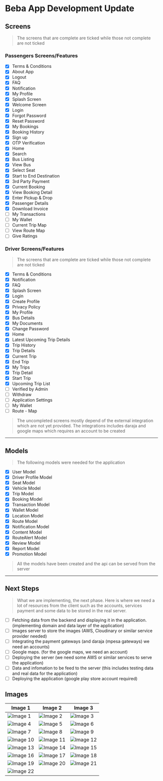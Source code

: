 # Beba App Development Update

## Screens

> The screens that are complete are ticked while those not complete are not ticked

### Passengers Screens/Features

- [x] Terms & Conditions
- [x] About App
- [x] Logout
- [x] FAQ
- [x] Notification
- [x] My Profile
- [x] Splash Screen
- [x] Welcome Screen
- [x] Login
- [x] Forgot Password
- [x] Reset Password
- [x] My Bookings
- [x] Booking History
- [x] Sign up
- [x] OTP Verification
- [x] Home
- [x] Search
- [x] Bus Listing
- [x] View Bus
- [x] Select Seat
- [x] Start to End Destination
- [x] 3rd Party Payment
- [x] Current Booking
- [x] View Booking Detail
- [x] Enter Pickup & Drop
- [x] Passenger Details
- [x] Download Invoice
- [ ] My Transactions
- [ ] My Wallet
- [ ] Current Trip Map
- [ ] View Route Map
- [ ] Give Ratings

### Driver Screens/Features

> The screens that are complete are ticked while those not complete are not ticked

- [x] Terms & Conditions
- [x] Notification
- [x] FAQ
- [x] Splash Screen
- [x] Login
- [x] Create Profile
- [x] Privacy Policy
- [x] My Profile
- [x] Bus Details
- [x] My Documents
- [x] Change Password
- [x] Home
- [x] Latest Upcoming Trip Details
- [x] Trip History
- [x] Trip Details
- [x] Current Trip
- [x] End Trip
- [x] My Trips
- [x] Trip Detail
- [x] Start Trip
- [x] Upcoming Trip List
- [ ] Verified by Admin
- [ ] Withdraw
- [ ] Application Settings
- [ ] My Wallet
- [ ] Route - Map

> The uncompleted screens mostly depend of the external integration which are not yet provided. The integrations includes daraja and google maps which requires an account to be created

---

## Models

> The following models were needed for the application

- [x] User Model
- [x] Driver Profile Model
- [x] Seat Model
- [x] Vehicle Model
- [x] Trip Model
- [x] Booking Model
- [x] Transaction Model
- [x] Wallet Model
- [x] Location Model
- [x] Route Model
- [x] Notification Model
- [x] Content Model
- [x] RouteAlert Model
- [x] Review Model
- [x] Report Model
- [x] Promotion Model

> All the models have been created and the api can be served from the server

---

## Next Steps

> What we are implementing, the next phase. Here is where we need a lot of resources from the client such as the accounts, services payment and some data to be stored in the real server.

- [ ] Fetching data from the backend and displaying it in the application. (implementing domain and data layer of the application)
- [ ] Images server to store the images (AWS, Cloudinary or similar service provider needed)
- [ ] Integrating the payment gateways (and daraja (mpesa gateways) we need an accounts)
- [ ] Google maps. (for the google maps, we need an account)
- [ ] Deploying the server (we need some AWS or similar services to serve the application)
- [ ] Data and infomation to be feed to the server (this includes testing data and real data for the application)
- [ ] Deploying the application (google play store account required)

## Images

| Image 1 | Image 2 | Image 3 |
| ------- | ------- | ------- |
| ![Image 1](https://lh3.googleusercontent.com/pw/ADCreHc07Mzx5E11eo7nZQbFuzClSGVMQSX8W4C2YDlMScajysWy1OxjSRiP8HucU_cmTwH08i89O-HuS6cwikyeviOB_UoNt50H79X6vB_HUsqhRx1lq-0=w2400) | ![Image 2](https://lh3.googleusercontent.com/pw/ADCreHc8-UV0ieMo64rerx01YCdjuv7IF5hHG6fRsKEwiQpGROd-krLWh0zhlIhBPtHKzueeKXP9SIbit38IOJYBrDZ1BS1E3Okq2Sj27AWYNpQMHPH2AxQ=w2400) | ![Image 3](https://lh3.googleusercontent.com/pw/ADCreHe4xq1-d_nz_ayoP2gqI_-CZ9UtC0V9ZSQskwVKm4CKTq0dSODfkiHaP4_6m1WLBsJx73108Fo7iq_TNEqiBIIYXDCQ7MT-KQLW5zey-5RrZa2UPow=w2400) |
| ![Image 4](https://lh3.googleusercontent.com/pw/ADCreHfg7jv_i8Dw5zzyI8Wqqq0yRmD7KhvGy3TmBdXYKCQmp_Gn_8zREx3P0xEYPzXj-h3LXTcLHK7xI8smwBAzR569N-new5913pbRt9OOU-b0DNyMbT8=w2400) | ![Image 5](https://lh3.googleusercontent.com/pw/ADCreHfmC_8Oay-tkO4Xc7Mc_gerfNT6KmxpxgeSu0kHQRic-m1EsUWi_U7J7MyKG03x-d9sR6Y4YyxrqtWwu2rjj1s1DHZDJv85ZHNyovcOf-ETsoV8dvQ=w2400) | ![Image 6](https://lh3.googleusercontent.com/pw/ADCreHes4QT2puFkshH659S6seSJcbXpeSJt0Xiylss4DfoNXWqkRot0kaYEKmd-YEBdN-Al2ZmzdbI_Zp9EmAQGWyFf2Jh_U1dmamKWzxMKIIGdioQIqD4=w2400) |
| ![Image 7](https://lh3.googleusercontent.com/pw/ADCreHe620E9WMFbygVy9m7JguB0HlEy1hLnV21LU7-zpwMDCJSyttf8xsYxzAvCL1EHhRyyf22gk4R4wdIXBruqrflIvaQZ-hhyUizoIvE0JqcAJaFbC5k=w2400) | ![Image 8](https://lh3.googleusercontent.com/pw/ADCreHeLO4RrUylTHA8YQjUr4bfRJXwbQ_HZUhjwWm7Q-EIaq8rp6zu60c8KhFjlIHHh-BP0g4gftF4KfbjDS-7j3AWuNMp8OE2RW7fbD9CyA-PwgRyOe3Q=w2400) | ![Image 9](https://lh3.googleusercontent.com/pw/ADCreHepBPuw5q667gWWHE1IBvyP9sd53sTA4qAU_O4OmzgAonEQeKYzYor13sKyLqB99fEmqUyfKqJ5m-CFl3NA-D4zVSXs2oWFyKGhk1KpkuURrkyd0uk=w2400) |
| ![Image 10](https://lh3.googleusercontent.com/pw/ADCreHc8-UV0ieMo64rerx01YCdjuv7IF5hHG6fRsKEwiQpGROd-krLWh0zhlIhBPtHKzueeKXP9SIbit38IOJYBrDZ1BS1E3Okq2Sj27AWYNpQMHPH2AxQ=w2400) | ![Image 11](https://lh3.googleusercontent.com/pw/ADCreHeLkkLfT06YvH0DWb6YmLYSrWn4TmTaPSLXkvStkCuCgIkZaWmvA5dcsHeD8j8vSuL5qTMoEC96xuMvBVqGtXpbYCw9JK75z5qxO74a0P-Um9H1xqc=w2400) | ![Image 12](https://lh3.googleusercontent.com/pw/ADCreHchuzby-S42xIjbHq3rWOZMiruNjx6zzrH9a66VgoqB862yLDSCPqDM5RLbWKoDltW4VJ5DOr9v9pia0zpQ0wd1QyEfblejVsjDcKuDwvu_bFcn_YA=w2400) |
| ![Image 13](https://lh3.googleusercontent.com/pw/ADCreHchuzby-S42xIjbHq3rWOZMiruNjx6zzrH9a66VgoqB862yLDSCPqDM5RLbWKoDltW4VJ5DOr9v9pia0zpQ0wd1QyEfblejVsjDcKuDwvu_bFcn_YA=w2400) | ![Image 14](https://lh3.googleusercontent.com/pw/ADCreHdDQfecSPWoEemrJmj7u78CNn0wdfu6y0dLZaDGnBisKo4xs1kTPf1uxqieCXQplYjlFTvlHZXv0-Q30QohiKS4C2PaMDoMaT7Oiv-jG_1fW5NQU-g=w2400) | ![Image 15](https://lh3.googleusercontent.com/pw/ADCreHeuCYng2RWqCPz02L0ls1ncWHdGLuOC_BeT47KivtaooIxO-iO1FeMCDKAK0tuaVAq5fS2JAWImrkv2cHfLXicHiZjdnQJP2LiGWIf9FfI_uNwq-tk=w2400) |
| ![Image 16](https://lh3.googleusercontent.com/pw/ADCreHfXjTRKvU-FqyQcRPoF2pz6yGflifeoThHwSrAt7n0-rGwXLAu-xJktA7APzceomPNYGJlpblTl2HFXlAfMivus8eY6qNzAMBwX4UgZjehtqdrXiD4=w2400) | ![Image 17](https://lh3.googleusercontent.com/pw/ADCreHeeILhgiVolgqirBAk2cdBObgj-9dVmCxz3hn5d2HWSMECdJZ5BNhz-y9gi4Mbx6hBqWVkZSmUN2czV7dv1WEXJ8UMoMHVPBTn553fdyy2zJKudoHw=w2400) | ![Image 18](https://lh3.googleusercontent.com/pw/ADCreHfwKJ_n-6d83NNaFOhjZlyiEHzBTj0D8jBy57AxrNTyRmEQhRy9JfUh9pYZlgxWBau7s3cB0zkkZsTTsBrB44iOPgsYjlJIdaRxLcYSOxrUYULb0dw=w2400) |
| ![Image 19](https://lh3.googleusercontent.com/pw/ADCreHc90SHOSjCqSXDFBEuKHLHv9KrBTu0xrnYceXBfm2jXbb1pHSlhUOduhiWzVkyKI4cjHxMGBOAwm10UXaOwkymaIlr0xVvUIGreP4xrU1fvg79m-7g=w2400) | ![Image 20](https://lh3.googleusercontent.com/pw/ADCreHcSn0gNXD09bO47rDtDDZQxnK9z38_YFQrpmXBIyDM9sSm17DHsbd7AKi5bB82Q7qIYC4H9_ajSfyoYlwLBXoQAmgQOxeoM8AGozD1vNNJqFXkG5NI=w2400) | ![Image 21](https://lh3.googleusercontent.com/pw/ADCreHcSn0gNXD09bO47rDtDDZQxnK9z38_YFQrpmXBIyDM9sSm17DHsbd7AKi5bB82Q7qIYC4H9_ajSfyoYlwLBXoQAmgQOxeoM8AGozD1vNNJqFXkG5NI=w2400) |
| ![Image 22](https://lh3.googleusercontent.com/pw/ADCreHcSn0gNXD09bO47rDtDDZQxnK9z38_YFQrpmXBIyDM9sSm17DHsbd7AKi5bB82Q7qIYC4H9_ajSfyoYlwLBXoQAmgQOxeoM8AGozD1vNNJqFXkG5NI=w2400) |
